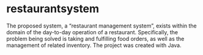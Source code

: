 # restaurantsystem

The proposed system, a “restaurant management system”, exists within the domain of the day-to-day
operation of a restaurant. Specifically, the problem being solved is taking and fulfilling food orders, as
well as the management of related inventory. 
The project was created with Java. 
